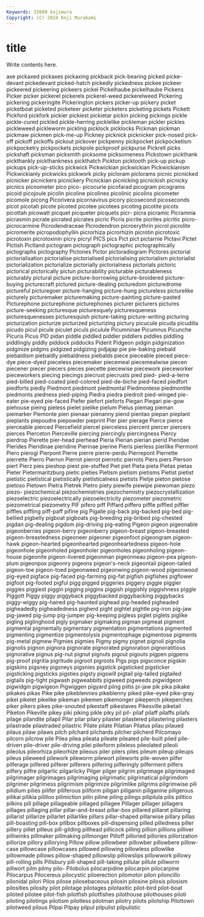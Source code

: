 ```yaml
---
Keywords: 32609 kojimura
Copyright: (C) 2024 Koji Murakami
---
```


# title

Write contents here.



axe pickaxed pickaxes pickaxing pickback pick-bearing picked picke-devant pickedevant
picked-hatch pickedly pickedness pickee pickeer pickeered pickeering pickeers pickel Pickelhaube
pickelhaube Pickens Picker picker pickerel pickerels pickerel-weed pickerelweed Pickering pickering
pickeringite Pickerington pickers picker-up pickery picket picketboat picketed picketeer picketer
picketers picketing pickets Pickett Pickford pickfork pickier pickiest pickietar pickin
picking pickings pickle pickle-cured pickled pickle-herring picklelike pickleman pickler pickles
pickleweed pickleworm pickling picklock picklocks Pickman pickman pickmaw pickmen pick-me-up
Pickney picknick picknicker pick-nosed pick-off pickoff pickoffs pickout pickover pickpenny
pickpocket pickpocketism pickpocketry pickpockets pickpole pickproof pickpurse Pickrell picks pickshaft
picksman picksmith picksome picksomeness Pickstown pickthank pickthankly pickthankness pickthatch Pickton
picktooth pick-up pickup pickups pick-up-sticks pickwick Pickwickian pickwickian Pickwickianism Pickwickianly
pickwicks pickwork picky picloram piclorams picnic picnicked picnicker picnickers picnickery
Picnickian picnicking picnickish picnicky picnics picnometer pico pico- picocurie picofarad
picogram picograms picoid picojoule picolin picoline picolines picolinic picolins picometer
picomole picong Picorivera picornavirus picory picosecond picoseconds picot picotah picote
picoted picotee picotees picoting picotite picots picottah picowatt picquet picqueter
picquets picr- picra picramic Picramnia picrasmin picrate picrated picrates picric
Picris picrite picrites picritic picro- picrocarmine Picrodendraceae Picrodendron picroerythrin picrol
picrolite picromerite picropodophyllin picrorhiza picrorhizin picrotin picrotoxic picrotoxin picrotoxinin picry
picryl PICS pics Pict pict pictarnie Pictavi Pictet Pictish Pictland
pictogram pictograph pictographic pictographically pictographs pictography Pictones Pictor pictoradiogram Pictores
pictorial pictorialisation pictorialise pictorialised pictorialising pictorialism pictorialist pictorialization pictorialize pictorially
pictorialness pictorials pictoric pictorical pictorically pictun picturability picturable picturableness picturably
pictural picture picture-borrowing picture-broidered picture-buying picturecraft pictured picture-dealing picturedom picturedrome
pictureful picturegoer picture-hanging picture-hung pictureless picturelike picturely picturemaker picturemaking picture-painting
picture-pasted Picturephone picturephone picturephones picturer picturers pictures picture-seeking picturesque picturesquely
picturesqueness picturesquenesses picturesquish picture-taking picture-writing picturing picturization picturize picturized picturizing
pictury picucule picuda picudilla picudo picul picule piculet piculs piculule
Picumninae Picumnus Picunche Picuris Picus PID pidan piddle piddled piddler
piddlers piddles piddling piddlingly piddly piddock piddocks Piderit Pidgeon pidgin
pidginization pidginize pidgins pidgized pidgizing pidjajap pie pie-baking piebald piebaldism
piebaldly piebaldness piebalds piece pieceable pieced piece-dye piece-dyed pieceless piecemaker
piecemeal piecemealwise piecen piecener piecer piecers pieces piecette piecewise piecework
pieceworker pieceworkers piecing piecings piecrust piecrusts pied pied- pied-a-terre pied-billed
pied-coated pied-colored pied-de-biche pied-faced piedfort piedforts piedly Piedmont piedmont piedmontal
Piedmontese piedmontite piedmonts piedness pied-piping Piedra piedra piedroit pied-winged pie-eater
pie-eyed pie-faced Piefer piefort pieforts Piegan Piegari pie-gow piehouse pieing
pieless pielet pielike pielum Pielus piemag pieman piemarker Piemonte pien
pienaar pienanny piend pientao piepan pieplant pieplants piepoudre piepowder pieprint
Pier pier pierage Pierce pierce pierceable pierced Piercefield piercel pierceless
piercent piercer piercers pierces Pierceton Pierceville piercing piercingly piercingness Piercy
pierdrop Pierette pier-head pierhead Pieria Pierian pierian pierid Pieridae Pierides
Pieridinae pieridine Pierinae pierine Pieris pierless pierlike Piermont Piero pierogi
Pierpont Pierre pierre pierre-perdu Pierrepont Pierrette pierrette Pierro Pierron Pierrot
pierrot pierrotic pierrots Piers piers Pierson piert Pierz pies pieshop
piest pie-stuffed Piet piet Pieta pieta Pietas pietas Pieter Pietermaritzburg
pietic pieties Pietism pietism pietisms Pietist pietist pietistic pietistical pietistically
pietisticalness pietists Pietje pieton pietose pietoso Pietown Pietra Pietrek Pietro
piety piewife piewipe piewoman piezo piezo- piezochemical piezochemistries piezochemistry piezocrystallization
piezoelectric piezoelectrically piezoelectricity piezometer piezometric piezometrical piezometry PIF pifero piff
Piffard piffero piffle piffled piffler piffles piffling piff-paff pifine pig
Pigalle pig-back pig-backed pig-bed pig-bellied pigbelly pigboat pigboats pig-breeding pig-bribed
pig-chested pigdan pig-dealing pigdom pig-driving pig-eating Pigeon pigeon pigeonable pigeonberries
pigeon-berry pigeonberry pigeon-breast pigeon-breasted pigeon-breastedness pigeoneer pigeoner pigeonfoot pigeongram pigeon-hawk
pigeon-hearted pigeonhearted pigeonheartedness pigeon-hole pigeonhole pigeonholed pigeonholer pigeonholes pigeonholing pigeon-house
pigeonite pigeon-livered pigeonman pigeonneau pigeon-pea pigeon-plum pigeonpox pigeonry pigeons pigeon's-neck
pigeontail pigeon-tailed pigeon-toe pigeon-toed pigeonweed pigeonwing pigeon-wood pigeonwood pig-eyed pigface
pig-faced pig-farming pig-fat pigfish pigfishes pigflower pigfoot pig-footed pigful pigg
pigged piggeries piggery piggie piggier piggies piggiest piggin pigging piggins
piggish piggishly piggishness piggle Piggott Piggy piggy piggyback piggybacked piggybacking
piggybacks piggy-wiggy pig-haired pig-haunted pighead pig-headed pigheaded pigheadedly pigheadedness pigherd
pight pightel pightle pig-iron pig-jaw pig-jawed pig-jump pig-jumper pig-keeping pigless
piglet piglets piglike pigling piglinghood pigly pigmaker pigmaking pigman pigmeat
pigment pigmental pigmentally pigmentary pigmentation pigmentations pigmented pigmenting pigmentize pigmentolysis
pigmentophage pigmentose pigments pig-metal pigmew Pigmies pigmies Pigmy pigmy pignet
pignoli pignolia pignolis pignon pignora pignorate pignorated pignoration pignoratitious pignorative
pignus pig-nut pignut pignuts pigout pigouts pigpen pigpens pig-proof pigritia
pigritude pigroot pigroots Pigs pigs pigsconce pigskin pigskins pigsney pigsneys
pigsnies pigstick pigsticked pigsticker pigsticking pigsticks pigsties pigsty pigswill pigtail
pig-tailed pigtailed pigtails pig-tight pigwash pigweabbits pigweed pigweeds pigwidgeon pigwidgin
pigwigeon Pigwiggen pigyard piing piitis pi-jaw pik pika pikake pikakes
pikas Pike pike pikeblennies pikeblenny piked pike-eyed pike-gray pikel pikelet
pikelike pikeman pikemen pikemonger pikeperch pikeperches piker pikers pikes pike-snouted
pikestaff pikestaves Pikesville piketail Piketon Pikeville pikey piki piking pikle
piky pil pil- pilaf pilaff pilaffs pilafs pilage pilandite pilapil
Pilar pilar pilary pilaster pilastered pilastering pilasters pilastrade pilastraded pilastric
Pilate pilate Pilatian Pilatus pilau pilaued pilaus pilaw pilaws pilch
pilchard pilchards pilcher pilcherd Pilcomayo pilcorn pilcrow pile Pilea pilea
pileata pileate pileated pile-built piled pile-driven pile-driver pile-driving pilei pileiform
pileless pileolated pileoli pileolus pileorhiza pileorhize pileous piler pilers piles
pileum pileup pileups pileus pileweed pilework pileworm pilewort pileworts pile-woven
pilfer pilferage pilfered pilferer pilferers pilfering pilferingly pilferment pilfers pilfery
pilfre pilgarlic pilgarlicky Pilger pilger pilgrim pilgrimage pilgrimaged pilgrimager pilgrimages
pilgrimaging pilgrimatic pilgrimatical pilgrimdom pilgrimer pilgrimess pilgrimism pilgrimize pilgrimlike pilgrims
pilgrimwise pili pilidium pilies pilifer piliferous piliform piligan piliganin piliganine
piligerous pilikai pilikia pililloo pilimiction pilin piline piling pilings pilipilula
pilis pilitico pilkins pill pillage pillageable pillaged pillagee Pillager pillager
pillagers pillages pillaging pillar pillar-and-breast pillar-box pillared pillaret pillaring pillarist
pillarize pillarlet pillarlike pillars pillar-shaped pillarwise pillary pillas pill-boasting pill-box
pillbox pillboxes pill-dispensing pilled pilledness piller pillery pillet pilleus pill-gilding
pillhead pillicock pilling pillion pillions pilliver pilliwinks pillmaker pillmaking pillmonger
Pilloff pilloried pillories pillorization pillorize pillory pillorying Pillow pillow pillowbeer
pillowber pillowbere pillow-case pillowcase pillowcases pillowed pillowing pillowless pillowlike pillowmade
pillows pillow-shaped pillowslip pillowslips pillowwork pillowy pill-rolling pills Pillsbury pill-shaped
pill-taking pillular pillule pillworm pillwort pilm pilmy pilo- Pilobolus pilocarpidine
pilocarpin pilocarpine Pilocarpus Pilocereus pilocystic piloerection pilomotor pilon piloncillo pilonidal
pilori Pilos pilose pilosebaceous pilosin pilosine pilosis pilosism pilosities pilosity
pilot pilotage pilotages pilotaxitic pilot-bird pilot-boat piloted pilotee pilot-fish pilotfish
pilotfishes pilothouse pilothouses piloti piloting pilotings pilotism pilotless pilotman pilotry
pilots pilotship Pilottown pilotweed pilous Pilpai Pilpay pilpul pilpulist pilpulistic
